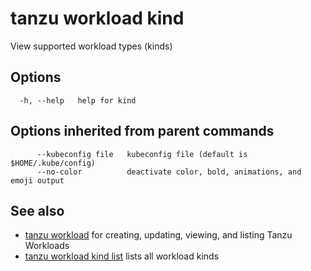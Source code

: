 # tanzu workload kind

View supported workload types (kinds)

## Options

```console
  -h, --help   help for kind
```

## Options inherited from parent commands

```console
      --kubeconfig file   kubeconfig file (default is $HOME/.kube/config)
      --no-color          deactivate color, bold, animations, and emoji output
```

## See also

- [tanzu workload](tanzu_workload.hbs.md) for creating, updating, viewing, and listing Tanzu
  Workloads
- [tanzu workload kind list](tanzu_workload_kind_list.hbs.md) lists all workload kinds